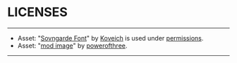 # LICENSES

---

- Asset: "[Sovngarde Font](https://www.nexusmods.com/skyrimspecialedition/mods/386)" by [Koveich](https://www.nexusmods.com/users/34763925) is used under [permissions](https://www.nexusmods.com/skyrimspecialedition/mods/386?tab=posts).
- Asset: "[mod image](https://www.nexusmods.com/skyrimspecialedition/mods/114790)" by [powerofthree](https://www.nexusmods.com/users/2148728).

---
